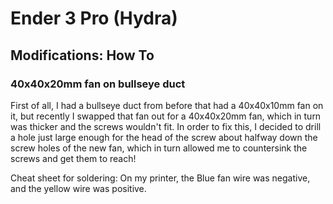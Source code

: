 # Ender 3 Pro (Hydra)




## Modifications: How To

### 40x40x20mm fan on bullseye duct
First of all, I had a bullseye duct from before that had a 40x40x10mm fan on it, but recently I swapped that fan out for a 40x40x20mm fan, which in turn was thicker and the screws wouldn't fit. 
In order to fix this, I decided to drill a hole just large enough for the head of the screw about halfway down the screw holes of the new fan, which in turn allowed me to countersink the screws and get them to reach!

Cheat sheet for soldering: 
On my printer, the Blue fan wire was negative, and the yellow wire was positive.
